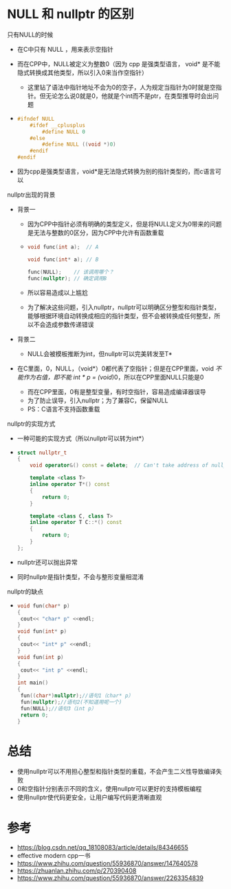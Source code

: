 # NULL 和 nullptr 的区别

只有NULL的时候

- 在C中只有 NULL ，用来表示空指针


- 而在CPP中，NULL被定义为整数0（因为 cpp 是强类型语言， void* 是不能隐式转换成其他类型，所以引入0来当作空指针）

  - 这里钻了语法中指针地址不会为0的空子，人为规定当指针为0时就是空指针。但无论怎么说0就是0，他就是个int而不是ptr，在类型推导时会出问题

- ```cpp
  #ifndef NULL
      #ifdef __cplusplus
          #define NULL 0
      #else
          #define NULL ((void *)0)
      #endif
  #endif
  ```

- 因为cpp是强类型语言，void*是无法隐式转换为别的指针类型的，而c语言可以





nullptr出现的背景

- 背景一

  - 因为CPP中指针必须有明确的类型定义，但是将NULL定义为0带来的问题是无法与整数的0区分，因为CPP中允许有函数重载

  - ```cpp
    void func(int a);  // A
    
    void func(int* a); // B
    
    func(NULL);    // 该调用哪个？
    func(nullptr); // 确定调用B
    ```

  - 所以容易造成以上尴尬

  - 为了解决这些问题，引入nullptr，nullptr可以明确区分整型和指针类型，能够根据环境自动转换成相应的指针类型，但不会被转换成任何整型，所以不会造成参数传递错误

- 背景二

  - NULL会被模板推断为int，但nullptr可以完美转发至T*

- 在C里面，0，NULL，（void*）0都代表了空指针；但是在CPP里面，void *不能作为右值，即不能 int * p = (void*)0，所以在CPP里面NULL只能是0

  - 而在CPP里面，0有是整型变量，有时空指针，容易造成编译器误导
  - 为了防止误导，引入nullptr；为了兼容C，保留NULL
  - PS：C语言不支持函数重载





nullptr的实现方式

- 一种可能的实现方式（所以nullptr可以转为int*）

- ```cpp
  struct nullptr_t
  {
      void operator&() const = delete;  // Can't take address of nullptr
  
      template <class T>
      inline operator T*() const
      {
          return 0;
      }
  
      template <class C, class T>
      inline operator T C::*() const
      {
          return 0;
      }
  };
  ```

- nullptr还可以抛出异常

- 同时nullptr是指针类型，不会与整形变量相混淆





nullptr的缺点

- ```cpp
  void fun(char* p)
  {
   cout<< "char* p" <<endl;
  }
  void fun(int* p)
  {
   cout<< "int* p" <<endl;
  }
  void fun(int p)
  {
   cout<< "int p" <<endl;
  }
  int main()
  {
   fun((char*)nullptr);//语句1（char* p）
   fun(nullptr);//语句2(不知道用呢一个)
   fun(NULL);//语句3（int p）
   return 0;
  }
  ```







# 总结

- 使用nullptr可以不用担心整型和指针类型的重载，不会产生二义性导致编译失败
- 0和空指针分别表示不同的含义，使用nullptr可以更好的支持模板编程
- 使用nullptr使代码更安全，让用户编写代码更清晰直观







# 参考

- https://blog.csdn.net/qq_18108083/article/details/84346655
- effective modern cpp一书
- https://www.zhihu.com/question/55936870/answer/147640578
- https://zhuanlan.zhihu.com/p/270390408
- https://www.zhihu.com/question/55936870/answer/2263354839

